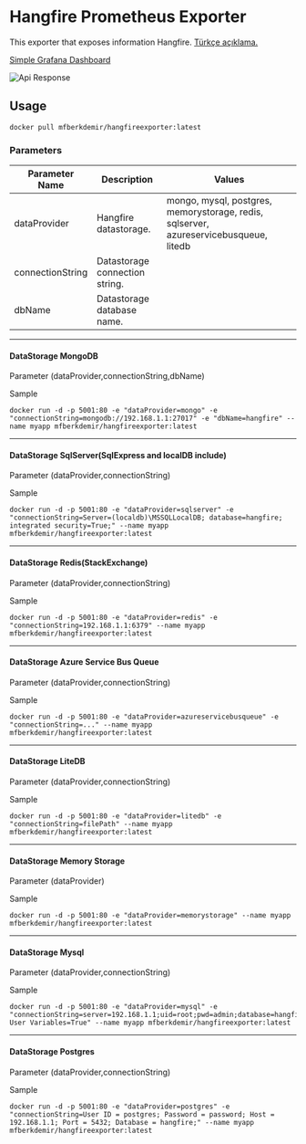 # Hangfire Prometheus Exporter

This exporter that exposes information Hangfire. [Türkçe açıklama.](https://mfberkdemir.github.io/posts/hangfire-exporter.html)

[Simple Grafana Dashboard](https://grafana.com/grafana/dashboards/10928)

![Api Response](https://github.com/mfberkdemir/hangfireExporter/blob/master/hangfireEkran.JPG "Api Response")


## Usage

```docker
docker pull mfberkdemir/hangfireexporter:latest
```
### Parameters                                                                             

|  Parameter Name  | Description                    | Values                                      |
| ---------------- |--------------------------------|---------------------------------------------|
| dataProvider     | Hangfire datastorage.          | mongo, mysql, postgres, memorystorage, redis, sqlserver, azureservicebusqueue, litedb       |
| connectionString | Datastorage connection string. |                                             |
| dbName           | Datastorage database name.     |                                             |


----
#### DataStorage MongoDB


Parameter (dataProvider,connectionString,dbName)

Sample

```docker
docker run -d -p 5001:80 -e "dataProvider=mongo" -e "connectionString=mongodb://192.168.1.1:27017" -e "dbName=hangfire" --name myapp mfberkdemir/hangfireexporter:latest
```

---
#### DataStorage SqlServer(SqlExpress and localDB include)


Parameter (dataProvider,connectionString)

Sample

```docker
docker run -d -p 5001:80 -e "dataProvider=sqlserver" -e "connectionString=Server=(localdb)\MSSQLLocalDB; database=hangfire; integrated security=True;" --name myapp mfberkdemir/hangfireexporter:latest
```
---
#### DataStorage Redis(StackExchange)


Parameter (dataProvider,connectionString)

Sample

```docker
docker run -d -p 5001:80 -e "dataProvider=redis" -e "connectionString=192.168.1.1:6379" --name myapp mfberkdemir/hangfireexporter:latest
```

---
#### DataStorage Azure Service Bus Queue


Parameter (dataProvider,connectionString)

Sample

```docker
docker run -d -p 5001:80 -e "dataProvider=azureservicebusqueue" -e "connectionString=..." --name myapp mfberkdemir/hangfireexporter:latest
```
---
#### DataStorage LiteDB


Parameter (dataProvider,connectionString)

Sample

```docker
docker run -d -p 5001:80 -e "dataProvider=litedb" -e "connectionString=filePath" --name myapp mfberkdemir/hangfireexporter:latest
```
---
#### DataStorage Memory Storage


Parameter (dataProvider)

Sample

```docker
docker run -d -p 5001:80 -e "dataProvider=memorystorage" --name myapp mfberkdemir/hangfireexporter:latest
```

---
#### DataStorage Mysql


Parameter (dataProvider,connectionString)

Sample

```docker
docker run -d -p 5001:80 -e "dataProvider=mysql" -e "connectionString=server=192.168.1.1;uid=root;pwd=admin;database=hangfire;Allow User Variables=True" --name myapp mfberkdemir/hangfireexporter:latest
```

---
#### DataStorage Postgres


Parameter (dataProvider,connectionString)

Sample

```docker
docker run -d -p 5001:80 -e "dataProvider=postgres" -e "connectionString=User ID = postgres; Password = password; Host = 192.168.1.1; Port = 5432; Database = hangfire;" --name myapp mfberkdemir/hangfireexporter:latest
```
